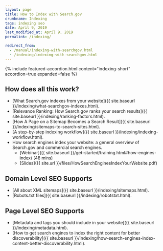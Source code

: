 ```yaml
---
layout: page
title: How to Index with Search.gov
crumbname: Indexing
tags: indexing seo
date: April 9, 2019
last_modified_at: April 9, 2019
permalink: /indexing/

redirect_from: 
  - /manual/indexing-with-searchgov.html
  - /indexing/indexing-with-searchgov.html
---
```


{% include featured-accordion.html content="indexing-short" accordion=true expanded=false %}


## How does all this work?

* [What Search.gov indexes from your website]({{ site.baseurl }}/indexing/what-searchgov-indexes.html).
* [Relevance Ranking: How Search.gov ranks your search results]({{ site.baseurl }}/indexing/ranking-factors.html).
* [How A Page on a Sitemap Becomes a Search Result]({{ site.baseurl }}/indexing/sitemaps-to-search-sites.html).
* [A step-by-step indexing workflow]({{ site.baseurl }}/indexing/indexing-workflow.html).
* How search engines index your website: a general overview of Search.gov and commercial search engines.
  * [Webinar]({{ site.baseurl }}/get-started/training.html#how-engines-index) (48 mins)
  * [Slides]({{ site.url }}/files/HowSearchEnginesIndexYourWebsite.pdf)

## Domain Level SEO Supports

* [All about XML sitemaps]({{ site.baseurl }}/indexing/sitemaps.html).
* [Robots.txt files]({{ site.baseurl }}/indexing/robotstxt.html).

## Page Level SEO Supports

* [Metadata and tags you should include in your website]({{ site.baseurl }}/indexing/metadata.html).
* [How to get search engines to index the right content for better discoverability]({{ site.baseurl }}/indexing/how-search-engines-index-content-better-discoverability.html).

